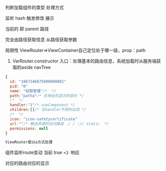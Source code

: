 判断加载组件的类型 处理方式

监听 hash
触发修改
展示

当前的 即 parent 路径

完全由路径获取信息
从路径获取参数

局限性
ViewRouter=>ViewContainer自己定位处于哪一级，prop：path

1. VarRouter.constructor 入口：处理基本的路由信息，系统加载时从服务端获取的aside navTree 

```js
{
  id: "1067246875800000002"
  pid: "0"
  name: "权限管理"/*  */
  path:"patha"/* 在地址栏显示的部分 */
  /*  */
  handler:"1"/* vueComponent */
  children:[]/* 与handler不同时出现 */
  /*  */
  icon: "icon-safetycertificate"
  url:""/* 静态资源的访问路径 ./ / :// static  */
  permissions: null
}

ViewRouter是以a方式处理  

```

组件监听route变动
当前 true =》响应

对应的路由对应的显示

